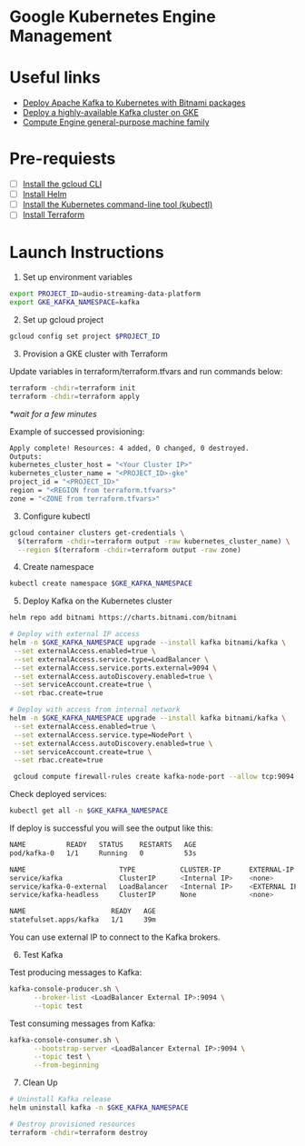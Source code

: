# Google Kubernetes Engine Management

# Useful links

- [Deploy Apache Kafka to Kubernetes with Bitnami packages](https://artifacthub.io/packages/helm/bitnami/kafka)
- [Deploy a highly-available Kafka cluster on GKE](https://cloud.google.com/kubernetes-engine/docs/tutorials/stateful-workloads/kafka)
- [Compute Engine general-purpose machine family](https://cloud.google.com/compute/docs/general-purpose-machines)

# Pre-requiests 

- [ ] [Install the gcloud CLI](https://cloud.google.com/sdk/gcloud#download_and_install_the)
- [ ] [Install Helm](https://helm.sh/docs/intro/install/)
- [ ] [Install the Kubernetes command-line tool (kubectl)](https://kubernetes.io/docs/tasks/tools/install-kubectl-linux/)
- [ ] [Install Terraform](https://developer.hashicorp.com/terraform/tutorials/aws-get-started/install-cli)

# Launch Instructions

1. Set up environment variables

```bash
export PROJECT_ID=audio-streaming-data-platform
export GKE_KAFKA_NAMESPACE=kafka
```

2. Set up gcloud project

```bash
gcloud config set project $PROJECT_ID
```

3. Provision a GKE cluster with Terraform

Update variables in terraform/terraform.tfvars and run commands below:
```bash
terraform -chdir=terraform init
terraform -chdir=terraform apply
```
<i>*wait for a few minutes</i>

Example of successed provisioning:

```bash
Apply complete! Resources: 4 added, 0 changed, 0 destroyed.
Outputs:
kubernetes_cluster_host = "<Your Cluster IP>"
kubernetes_cluster_name = "<PROJECT_ID>-gke"
project_id = "<PROJECT_ID>"
region = "<REGION from terraform.tfvars>"
zone = "<ZONE from terraform.tfvars>"
```

3. Configure kubectl

```bash
gcloud container clusters get-credentials \
  $(terraform -chdir=terraform output -raw kubernetes_cluster_name) \
  --region $(terraform -chdir=terraform output -raw zone)
```

4. Create namespace

```bash
kubectl create namespace $GKE_KAFKA_NAMESPACE
```

5. Deploy Kafka on the Kubernetes cluster

```bash
helm repo add bitnami https://charts.bitnami.com/bitnami

# Deploy with external IP access
helm -n $GKE_KAFKA_NAMESPACE upgrade --install kafka bitnami/kafka \
 --set externalAccess.enabled=true \
 --set externalAccess.service.type=LoadBalancer \
 --set externalAccess.service.ports.external=9094 \
 --set externalAccess.autoDiscovery.enabled=true \
 --set serviceAccount.create=true \
 --set rbac.create=true

# Deploy with access from internal network
helm -n $GKE_KAFKA_NAMESPACE upgrade --install kafka bitnami/kafka \
 --set externalAccess.enabled=true \
 --set externalAccess.service.type=NodePort \
 --set externalAccess.autoDiscovery.enabled=true \
 --set serviceAccount.create=true \
 --set rbac.create=true

 gcloud compute firewall-rules create kafka-node-port --allow tcp:9094

```

Check deployed services:
```bash
kubectl get all -n $GKE_KAFKA_NAMESPACE
```

If deploy is successful you will see the output like this:
```bash
NAME          READY   STATUS    RESTARTS   AGE
pod/kafka-0   1/1     Running   0          53s

NAME                       TYPE           CLUSTER-IP       EXTERNAL-IP      PORT(S)                      AGE
service/kafka              ClusterIP      <Internal IP>    <none>           9092/TCP,9095/TCP            39m
service/kafka-0-external   LoadBalancer   <Internal IP>    <EXTERNAL IP>    9094:31852/TCP               39m
service/kafka-headless     ClusterIP      None             <none>           9092/TCP,9094/TCP,9093/TCP   39m

NAME                     READY   AGE
statefulset.apps/kafka   1/1     39m
```

You can use external IP to connect to the Kafka brokers.

6. Test Kafka

Test producing messages to Kafka:
```bash
kafka-console-producer.sh \
      --broker-list <LoadBalancer External IP>:9094 \
      --topic test
```

Test consuming messages from Kafka:
```bash
kafka-console-consumer.sh \
      --bootstrap-server <LoadBalancer External IP>:9094 \
      --topic test \
      --from-beginning
```

7. Clean Up

```bash
# Uninstall Kafka release
helm uninstall kafka -n $GKE_KAFKA_NAMESPACE

# Destroy provisioned resources 
terraform -chdir=terraform destroy
```


